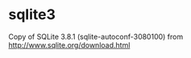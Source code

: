 sqlite3
=======

Copy of SQLite 3.8.1 (sqlite-autoconf-3080100)  from http://www.sqlite.org/download.html
